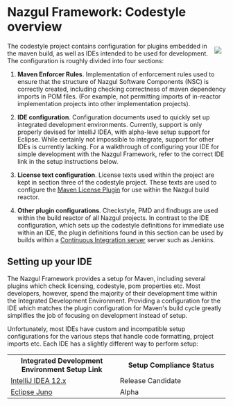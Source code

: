 # Nazgul Framework: Codestyle overview

<img src="images/codestyleStructure.png" style="float:right; margin:10px;" />
The codestyle project contains configuration for plugins embedded in the maven build, as well as IDEs intended
to be used for development. The configuration is roughly divided into four sections:

1. **Maven Enforcer Rules**. Implementation of enforcement rules used to ensure that the structure of
    Nazgul Software Components (NSC) is correctly created, including checking correctness of maven dependency
    imports in POM files. (For example, not permitting imports of in-reactor implementation projects into other
    implementation projects).

2. **IDE configuration**. Configuration documents used to quickly set up integrated development environments.
    Currently, support is only properly devised for IntelliJ IDEA, with alpha-leve setup support for Eclipse.
    While certainly not impossible to integrate, support for other IDEs is currently lacking. For a walkthrough
    of configuring your IDE for simple development with the Nazgul Framework, refer to the
    correct IDE link in the setup instructions below.

3. **License text configuration**. License texts used within the project are kept in section three of the
    codestyle project. These texts are used to configure the
    [Maven License Plugin](http://mojo.codehaus.org/license-maven-plugin/) for use within the Nazgul build reactor.

4. **Other plugin configurations**. Checkstyle, PMD and findbugs are used within the build reactor of all Nazgul
    projects. In contrast to the IDE configuration, which sets up the codestyle definitions for immediate use within
    an IDE, the plugin definitions found in this section can be used by builds within a [Continuous Integration
    server](http://en.wikipedia.org/wiki/Continuous_integration) server such as Jenkins.

## Setting up your IDE

The Nazgul Framework provides a setup for Maven, including several plugins which check licensing, codestyle,
pom properties etc. Most developers, however, spend the majority of their development time within the Integrated
Development Environment. Providing a configuration for the IDE which matches the plugin configuration
for Maven's build cycle greatly simplifies the job of focusing on development instead of setup.

Unfortunately, most IDEs have custom and incompatible setup configurations for the various steps that handle
code formatting, project imports etc. Each IDE has a slightly different way to perform setup:

<table>
    <tr>
        <th width="50%">Integrated Development Environment Setup Link</th>
        <th width="50%">Setup Compliance Status</th>
    </tr>
    <tr>
        <td><a href="setup/idea.html">IntelliJ IDEA 12.x</a></td>
        <td>Release Candidate</td>
    </tr>
    <tr>
        <td><a href="setup/eclipse.html">Eclipse Juno</a></td>
        <td>Alpha</td>
    </tr>
</table>